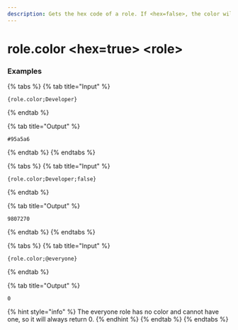 ```yaml
---
description: Gets the hex code of a role. If <hex=false>, the color will be in base 10 and may be empty if the role has no color.
---
```


# role.color <hex=true> <role\>

### Examples

{% tabs %}
{% tab title="Input" %}

```text
{role.color;Developer}
```

{% endtab %}

{% tab title="Output" %}

```text
#95a5a6
```

{% endtab %}
{% endtabs %}

{% tabs %}
{% tab title="Input" %}

```text
{role.color;Developer;false}
```

{% endtab %}

{% tab title="Output" %}

```text
9807270
```

{% endtab %}
{% endtabs %}

{% tabs %}
{% tab title="Input" %}

```text
{role.color;@everyone}
```

{% endtab %}

{% tab title="Output" %}

```text
0
```

{% hint style="info" %}
The everyone role has no color and cannot have one, so it will always return 0.
{% endhint %}
{% endtab %}
{% endtabs %}
